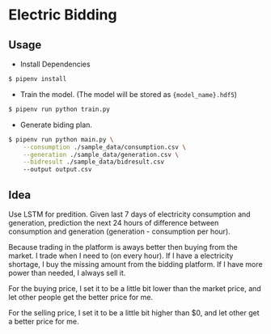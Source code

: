 # Electric Bidding

## Usage
- Install Dependencies
```sh
$ pipenv install
```
- Train the model. (The model will be stored as `{model_name}.hdf5`)
```sh
$ pipenv run python train.py
```
- Generate biding plan.
```sh
$ pipenv run python main.py \
    --consumption ./sample_data/consumption.csv \
    --generation ./sample_data/generation.csv \
    --bidresult ./sample_data/bidresult.csv 
    --output output.csv
```

## Idea
Use LSTM for predition. Given last 7 days of electricity consumption and
generation, prediction the next 24 hours of difference between consumption
and generation (generation - consumption per hour).

Because trading in the platform is aways better then buying from the market.
I trade when I need to (on every hour). If I have a electricity shortage, I 
buy the missing amount from the bidding platform. If I have more power than 
needed, I always sell it.

For the buying price, I set it to be a little bit lower than the market price, and
let other people get the better price for me.

For the selling price, I set it to be a little bit higher than $0, and let
other get a better price for me.

